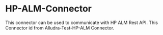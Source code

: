 # HP-ALM-Connector
This connector can be used to communicate with HP ALM Rest API.
This Connector id from Alludra-Test-HP-ALM Connector.
